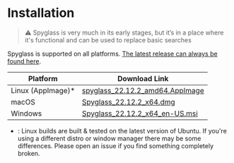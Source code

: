 # Installation

> ⚠️ Spyglass is very much in its early stages, but it’s in a place where it's
> functional and can be used to replace basic searches

Spyglass is supported on all platforms. [The latest release can always be found here][release-page].

| Platform          | Download Link |
| ----------------- | --------------------------------------------- |
| Linux (AppImage)* | [spyglass_22.12.2_amd64.AppImage][linux-link]  |
| macOS             | [Spyglass_22.12.2_x64.dmg][osx-link]           |
| Windows           | [Spyglass_22.12.2_x64_en-US.msi][windows-link] |


* : Linux builds are built & tested on the latest version of Ubuntu. If you're using
a different distro or window manager there may be some differences. Please open an issue
if you find something completely broken.

[release-page]: https://github.com/a5huynh/spyglass/releases
[linux-link]: https://github.com/a5huynh/spyglass/releases/download/v2022.12.2/spyglass_22.12.2_amd64.AppImage
[osx-link]: https://github.com/a5huynh/spyglass/releases/download/v2022.12.2/Spyglass_22.12.2_x64.dmg
[windows-link]: https://github.com/a5huynh/spyglass/releases/download/v2022.12.2/Spyglass_22.12.2_x64_en-US.msi